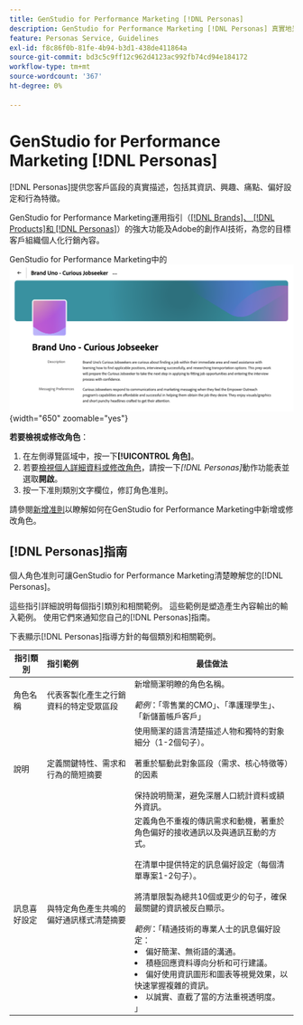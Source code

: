 ```yaml
---
title: GenStudio for Performance Marketing [!DNL Personas]
description: GenStudio for Performance Marketing [!DNL Personas] 真實地呈現了您的客戶區段，並擷取了他們的興趣、痛點、偏好設定和行為特徵。
feature: Personas Service, Guidelines
exl-id: f8c86f0b-81fe-4b94-b3d1-438de411864a
source-git-commit: bd3c5c9ff12c962d4123ac992fb74cd94e184172
workflow-type: tm+mt
source-wordcount: '367'
ht-degree: 0%

---
```


# GenStudio for Performance Marketing [!DNL Personas]

[!DNL Personas]提供您客戶區段的真實描述，包括其資訊、興趣、痛點、偏好設定和行為特徵。

GenStudio for Performance Marketing運用指引（[[!DNL Brands]、 [!DNL Products]和 [!DNL Personas]](overview.md)）的強大功能及Adobe的創作AI技術，為您的目標客戶組織個人化行銷內容。&#x200B;

GenStudio for Performance Marketing中的![[!DNL Personas]指南](/help/assets/personas-guidelines.png){width="650" zoomable="yes"}

**若要檢視或修改角色**：

1. 在左側導覽區域中，按一下&#x200B;**[!UICONTROL 角色]**。
1. 若要[檢視個人詳細資料或修改角色](add-guidelines.md#manage-personas)，請按一下&#x200B;_[!DNL Personas]_&#x200B;動作功能表並選取&#x200B;**開啟**。
1. 按一下准則類別文字欄位，修訂角色准則。

請參閱[新增准則](add-guidelines.md)以瞭解如何在GenStudio for Performance Marketing中新增或修改角色。

## [!DNL Personas]指南

個人角色准則可讓GenStudio for Performance Marketing清楚瞭解您的[!DNL Personas]。

這些指引詳細說明每個指引類別和相關範例。 這些範例是塑造產生內容輸出的輸入範例。 使用它們來通知您自己的[!DNL Personas]指南。

下表顯示[!DNL Personas]指導方針的每個類別和相關範例。

| 指引類別 | 指引範例 | 最佳做法 |
| ------------------| :---------- |-------------|
| 角色名稱 | 代表客製化產生之行銷資料的特定受眾區段 | 新增簡潔明瞭的角色名稱。<br><br>_範例_：「零售業的CMO」、「準護理學生」、「新儲蓄帳戶客戶」 |
| 說明 | 定義關鍵特性、需求和行為的簡短摘要 | 使用簡潔的語言清楚描述人物和獨特的對象細分（1-2個句子）。<br><br>著重於驅動此對象區段（需求、核心特徵等）的因素<br><br>保持說明簡潔，避免深層人口統計資料或額外資訊。 |
| 訊息喜好設定 | 與特定角色產生共鳴的偏好通訊樣式清楚摘要 | 定義角色不重複的傳訊需求和動機，著重於角色偏好的接收通訊以及與通訊互動的方式。<br><br>在清單中提供特定的訊息偏好設定（每個清單專案1-2句子）。<br><br>將清單限製為總共10個或更少的句子，確保最關鍵的資訊被反白顯示。<br><br>_範例_：「精通技術的專業人士的訊息偏好設定：<li>偏好簡潔、無術語的溝通。</li><li>積極回應資料導向分析和可行建議。</li><li>偏好使用資訊圖形和圖表等視覺效果，以快速掌握複雜的資訊。</li><li>以誠實、直截了當的方法重視透明度。</li>」 |
